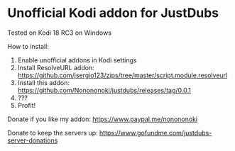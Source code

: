 # Unofficial Kodi addon for JustDubs


Tested on Kodi 18 RC3 on Windows

How to install:
1. Enable unofficial addons in Kodi settings
2. Install ResolveURL addon: https://github.com/jsergio123/zips/tree/master/script.module.resolveurl
3. Install this addon: https://github.com/Nonononoki/justdubs/releases/tag/0.0.1
4. ???
5. Profit!

Donate if you like my addon: https://www.paypal.me/nonononoki

Donate to keep the servers up: https://www.gofundme.com/justdubs-server-donations
